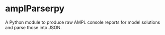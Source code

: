 # amplParserpy
A Python module to produce raw AMPL console reports for model solutions and parse those into JSON.
